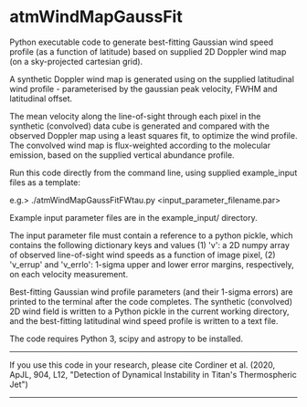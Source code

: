 # atmWindMapGaussFit
Python executable code to generate best-fitting Gaussian wind speed profile (as a function of latitude) based on supplied 2D Doppler wind map (on a sky-projected cartesian grid).

A synthetic Doppler wind map is generated using on the supplied latitudinal wind profile - parameterised by the gaussian peak velocity, FWHM and latitudinal offset. 

The mean velocity along the line-of-sight through each pixel in the synthetic (convolved) data cube is generated and compared with the observed Doppler map using a least squares fit, to optimize the wind profile. The convolved wind map is flux-weighted according to the molecular emission, based on the supplied vertical abundance profile.

Run this code directly from the command line, using supplied example_input files as a template:

e.g.> ./atmWindMapGaussFitFWtau.py <input_parameter_filename.par>

Example input parameter files are in the example_input/ directory.

The input parameter file must contain a reference to a python pickle, which contains the following dictionary keys and values (1) 'v': a 2D numpy array of observed line-of-sight wind speeds as a function of image pixel, (2) 'v_errup' and 'v_errlo': 1-sigma upper and lower error margins, respectively, on each velocity measurement.

Best-fitting Gaussian wind profile parameters (and their 1-sigma errors) are printed to the terminal after the code completes. The synthetic (convolved) 2D wind field is written to a Python pickle in the current working directory, and the best-fitting latitudinal wind speed profile is written to a text file.

The code requires Python 3, scipy and astropy to be installed.

************************************************************************************************************************************************************
If you use this code in your research, please cite Cordiner et al. (2020, ApJL, 904, L12, "Detection of Dynamical Instability in Titan's Thermospheric Jet")
************************************************************************************************************************************************************

